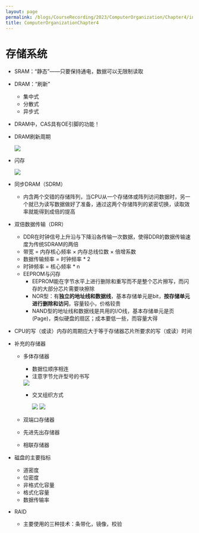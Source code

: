 ```yaml
---
layout: page
permalink: /blogs/CourseRecording/2023/ComputerOrganization/Chapter4/index.html
title: ComputerOrganizationChapter4
---
```


# 存储系统

- SRAM：“静态”——只要保持通电，数据可以无限制读取
- DRAM：“刷新”
    - 集中式
    - 分散式
    - 异步式
- DRAM中，CAS具有OE引脚的功能！
- DRAM刷新周期
    
    <img src="https://CRYoushiwo.github.io/images/blogs/CoursesRecording/ComputerOrganization/Chapter4/Untitled.png" class="blog-image" >
    
- 闪存

    <img src="https://CRYoushiwo.github.io/images/blogs/CoursesRecording/ComputerOrganization/Chapter4/Untitled%201.png" class="blog-image" >
    
- 同步DRAM（SDRM）
    - 内含两个交错的存储阵列，当CPU从一个存储体或阵列访问数据时，另一个就已为读写数据做好了准备，通过这两个存储阵列的紧密切换，读取效率就能得到成倍的提高
- 双倍数据传输（DRR）
    - DDR在时钟信号上升沿与下降沿各传输一次数据，使得DDR的数据传输速度为传统SDRAM的两倍
    - 带宽 = 内存核心频率 × 内存总线位数 × 倍增系数
    - 数据传输频率 = 时钟频率 * 2
    - 时钟频率 = 核心频率 * n
    - EEPROM与闪存
        - EEPROM能在字节水平上进行删除和重写而不是整个芯片擦写，而闪存的大部分芯片需要块擦除
        - NOR型：有**独立的地址线和数据线**，基本存储单元是bit，**按存储单元进行删除和访问**，容量较小，价格较贵
        - NAND型的地址线和数据线是共用的I/O线，基本存储单元是页(Page)，类似硬盘的扇区；成本要低一些，而容量大得
        
- CPU的写（或读）内存的周期应大于等于存储器芯片所要求的写（或读）时间
- 补充的存储器
    - 多体存储器
        - 数据位顺序相连
        - 注意字节允许型号的书写
        
        <img src="https://CRYoushiwo.github.io/images/blogs/CoursesRecording/ComputerOrganization/Chapter4/Untitled%202.png" class="blog-image" >
        
        - 交叉组织方式
            
            <img src="https://CRYoushiwo.github.io/images/blogs/CoursesRecording/ComputerOrganization/Chapter4/Untitled%203.png" class="blog-image" >
            <img src="https://CRYoushiwo.github.io/images/blogs/CoursesRecording/ComputerOrganization/Chapter4/Untitled%204.png" class="blog-image" >
            
    - 双端口存储器
    - 先进先出存储器
    - 相联存储器
- 磁盘的主要指标
    - 道密度
    - 位密度
    - 非格式化容量
    - 格式化容量
    - 数据传输率
- RAID
    - 主要使用的三种技术：条带化，镜像，校验